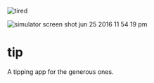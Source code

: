 
![tired](https://user-images.githubusercontent.com/6055656/40498795-06ea2d4a-5f4e-11e8-9714-996ff6ed719b.png)

![simulator screen shot jun 25 2016 11 54 19 pm](https://user-images.githubusercontent.com/6055656/40498859-2f56c9c8-5f4e-11e8-8ae1-e8fe424fccb4.png)

# tip
A tipping app for the generous ones. 
